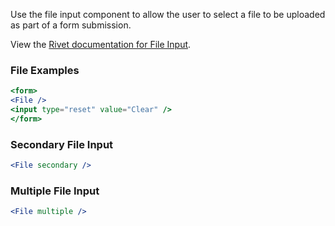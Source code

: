 Use the file input component to allow the user to select a file to be uploaded as part of a form submission.

View the [Rivet documentation for File Input](https://rivet.iu.edu/components/file-input/).

### File Examples

<!-- prettier-ignore-start -->
```jsx
<form>
<File />
<input type="reset" value="Clear" />
</form>
```
<!-- prettier-ignore-end -->

### Secondary File Input

<!-- prettier-ignore-start -->
```jsx
<File secondary />
```
<!-- prettier-ignore-end -->

### Multiple File Input

<!-- prettier-ignore-start -->
```jsx
<File multiple />
```
<!-- prettier-ignore-end -->
